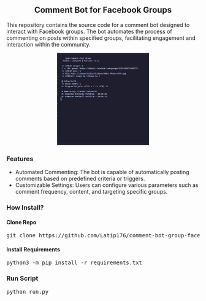 <h2 align="center">Comment Bot for Facebook Groups</h2>
<p>This repository contains the source code for a comment bot designed to interact with Facebook groups. The bot automates the process of commenting on posts within specified groups, facilitating engagement and interaction within the community.</p>
<div align="center">
<img src="img/demo1.png" width="240" height="240" />
</div>

<h3>Features</h3>
<ul>
    <li>
        Automated Commenting: The bot is capable of automatically posting comments based on predefined criteria or triggers.
    </li>
    <li>
        Customizable Settings: Users can configure various parameters such as comment frequency, content, and targeting specific groups.
    </li>
</ul>

<h3>How Install?</h3>
<h4>Clone Repo</h4>
<pre>
git clone https://github.com/Latip176/comment-bot-group-facebook
</pre>
<h4>Install Requirements</h4>
<pre>
python3 -m pip install -r requirements.txt
</pre>

<h3>Run Script</h3>
<pre>
python run.py
</pre>
